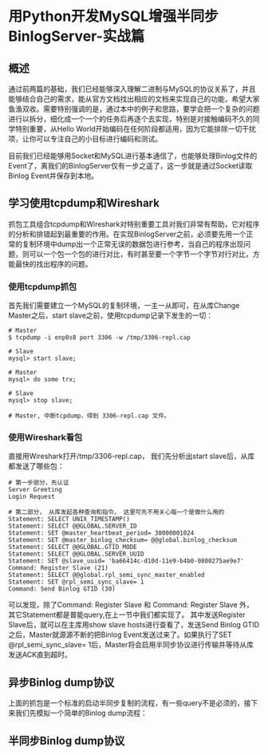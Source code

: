 # 用Python开发MySQL增强半同步BinlogServer-实战篇

## 概述
通过前两篇的基础，我们已经能够深入理解二进制与MySQL的协议关系了，并且能够结合自己的需求，能从官方文档找出相应的文档来实现自己的功能，希望大家鱼渔双收。需要特别强调的是，通过本中的例子和思路，要学会把一个复杂的问题进行以拆分，细化成一个一个的任务后再逐个去实现，特别是对接触编码不久的同学特别重要，从Hello World开始编码在任何阶段都适用，因为它能排除一切干扰项，让你可以专注自己的小目标进行编码和测试。

目前我们已经能够用Socket和MySQL进行基本通信了，也能够处理Binlog文件的Event了，离我们的BinlogServer仅有一步之遥了，这一步就是通过Socket读取Binlog Event并保存到本地。

## 学习使用tcpdump和Wireshark
抓包工具组合tcpdump和Wireshark对特别重要工具对我们非常有帮助，它对程序的分析和排错起到最重要的作用。在实现BinlogServer之前，必须要先用一个正常的复制环境中dump出一个正常无误的数据包进行参考，当自己的程序出现问题，则可以一个包一个包的进行对比，有时甚至要一个字节一个字节对行对比，方能最快的找出程序的问题。

### 使用tcpdump抓包
首先我们需要建立一个MySQL的复制环境，一主一从即可，在从库Change Master之后，start slave之前，使用tcpdump记录下发生的一切：
```
# Master
$ tcpdump -i enp0s8 port 3306 -w /tmp/3306-repl.cap

# Slave
mysql> start slave;

# Master
mysql> do some trx;

# Slave
mysql> stop slave;

# Master, 中断tcpdump，得到 3306-repl.cap 文件。

```
### 使用Wireshark看包

直接用Wireshark打开/tmp/3306-repl.cap， 我们先分析出start slave后，从库都发送了哪些包：
```
# 第一步部分，先认证
Server Greeting
Login Request

# 第二部分， 从库发起各种查询和指令， 这里可先不用关心每一个是做什么用的
Statement: SELECT UNIX_TIMESTAMP()
Statement: SELECT @@GLOBAL.SERVER_ID
Statement: SET @master_heartbeat_period= 30000001024
Statement: SET @master_binlog_checksum= @@global.binlog_checksum
Statement: SELECT @@GLOBAL.GTID_MODE
Statement: SELECT @@GLOBAL.SERVER_UUID
Statement: SET @slave_uuid= 'ba66414c-d10d-11e9-b4b0-0800275ae9e7'
Command: Register Slave (21)
Statement: SELECT @@global.rpl_semi_sync_master_enabled
Statement: SET @rpl_semi_sync_slave= 1
Command: Send Binlog GTID (30)
```
可以发现，除了Command: Register Slave 和 Command: Register Slave 外，其它Statement都是普能query,在上一节中我们都实现了。 其中发送Register Slave后，就可以在主库用show slave hosts进行查看了，发送Send Binlog GTID之后，Master就源源不断的把Binlog Event发送过来了。如果执行了SET @rpl_semi_sync_slave= 1后，Master将会启用半同步协议进行传输并等待从库发送ACK直到超时。

## 异步Binlog dump协议
上面的抓包是一个标准的启动半同步复制的流程，有一些query不是必须的，接下来我们先模拟一个简单的Binlog dump流程：


## 半同步Binlog dump协议

